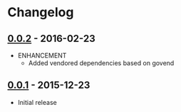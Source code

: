# Changelog

## [0.0.2](https://github.com/webhippie/medialize/releases/tag/v0.0.2) - 2016-02-23

* ENHANCEMENT
  * Added vendored dependencies based on govend

## [0.0.1](https://github.com/webhippie/medialize/releases/tag/v0.0.1) - 2015-12-23

* Initial release
